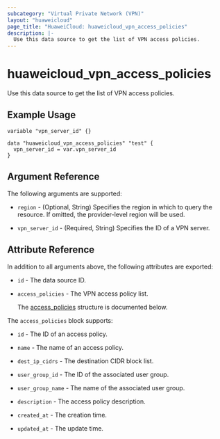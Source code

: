 ```yaml
---
subcategory: "Virtual Private Network (VPN)"
layout: "huaweicloud"
page_title: "HuaweiCloud: huaweicloud_vpn_access_policies"
description: |-
  Use this data source to get the list of VPN access policies.
---
```


# huaweicloud_vpn_access_policies

Use this data source to get the list of VPN access policies.

## Example Usage

```hcl
variable "vpn_server_id" {}

data "huaweicloud_vpn_access_policies" "test" {
  vpn_server_id = var.vpn_server_id
}
```

## Argument Reference

The following arguments are supported:

* `region` - (Optional, String) Specifies the region in which to query the resource.
  If omitted, the provider-level region will be used.

* `vpn_server_id` - (Required, String) Specifies the ID of a VPN server.

## Attribute Reference

In addition to all arguments above, the following attributes are exported:

* `id` - The data source ID.

* `access_policies` - The VPN access policy list.

  The [access_policies](#access_policies_struct) structure is documented below.

<a name="access_policies_struct"></a>
The `access_policies` block supports:

* `id` - The ID of an access policy.

* `name` - The name of an access policy.

* `dest_ip_cidrs` - The destination CIDR block list.

* `user_group_id` - The ID of the associated user group.

* `user_group_name` - The name of the associated user group.

* `description` - The access policy description.

* `created_at` - The creation time.

* `updated_at` - The update time.
